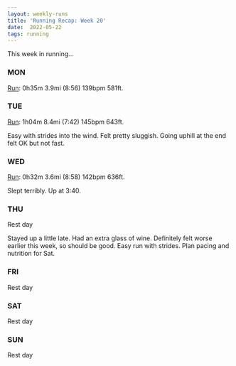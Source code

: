 ```yaml
---
layout: weekly-runs
title: 'Running Recap: Week 20'
date:  2022-05-22
tags: running
---
```

This week in running... 

### MON
[Run](https://www.strava.com/activities/7152021777): 0h35m 3.9mi (8:56) 139bpm 581ft.



### TUE
[Run](https://www.strava.com/activities/7163040508): 1h04m 8.4mi (7:42) 145bpm 643ft.



Easy with strides into the wind. Felt pretty sluggish. Going uphill at the end felt OK but not fast. 

### WED
[Run](https://www.strava.com/activities/7163762882): 0h32m 3.6mi (8:58) 142bpm 636ft.

Slept terribly. Up at 3:40. 

### THU
Rest day

Stayed up a little late. Had an extra glass of wine. Definitely felt worse earlier this week, so should be good. Easy run with strides. Plan pacing and nutrition for Sat. 



### FRI
Rest day

### SAT
Rest day

### SUN
Rest day
